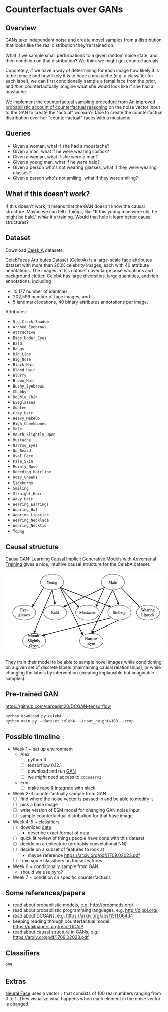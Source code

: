 # Counterfactuals over GANs

## Overview

GANs take independent noise and create movel samples from a distribution that looks like the real distribution they're trained on.

What if we sample small perturbations to a given random noise state, and then condition on that distribution?
We think we might get counterfactuals.

Concretely, if we have a way of determining for each image how likely it is to be female and how likely it is to have a mustache (e.g. a classifier for each label), we can first conditionally sample a femal face from the prior, and *then* counterfactually imagine what she would look like if she had a mustache.

We implement the counterfactual sampling procedure from [An improved probabilistic account of counterfactual reasoning](https://philpapers.org/rec/LUCAIP) on the noise vector input to the GAN to create the "actual" woman's face to create the counterfactual distribution over her "counterfactual" faces with a mustache.

## Queries

* Given a woman, what if she had a moustache?
* Given a man, what if he were wearing lipstick?
* Given a woman, what if she were a man?
* Given a young man, what if he were bald?
* Given a person who's not wearing glasses, what if they were wearing glasses?
* Given a person who's not smiling, what if they were smiling?

## What if this doesn't work?

If this doesn't work, it means that the GAN doesn't know the causal structure.
Maybe we can tell it things, like "If this young man were old, he might be bald," *while* it's training.
Would that help it learn better causal structures?

## Dataset

Download [Celeb A](http://mmlab.ie.cuhk.edu.hk/projects/CelebA.html) datasets.

CelebFaces Attributes Dataset (CelebA) is a large-scale face attributes dataset with more than 200K celebrity images, each with 40 attribute annotations. The images in this dataset cover large pose variations and background clutter. CelebA has large diversities, large quantities, and rich annotations, including

* 10,177 number of identities,
* 202,599 number of face images, and
* 5 landmark locations, 40 binary attributes annotations per image.

Attributes:

* `5_o_Clock_Shadow`
* `Arched_Eyebrows`
* `Attractive`
* `Bags_Under_Eyes`
* `Bald`
* `Bangs`
* `Big_Lips`
* `Big_Nose`
* `Black_Hair`
* `Blond_Hair`
* `Blurry`
* `Brown_Hair`
* `Bushy_Eyebrows`
* `Chubby`
* `Double_Chin`
* `Eyeglasses`
* `Goatee`
* `Gray_Hair`
* `Heavy_Makeup`
* `High_Cheekbones`
* `Male`
* `Mouth_Slightly_Open`
* `Mustache`
* `Narrow_Eyes`
* `No_Beard`
* `Oval_Face`
* `Pale_Skin`
* `Pointy_Nose`
* `Receding_Hairline`
* `Rosy_Cheeks`
* `Sideburns`
* `Smiling`
* `Straight_Hair`
* `Wavy_Hair`
* `Wearing_Earrings`
* `Wearing_Hat`
* `Wearing_Lipstick`
* `Wearing_Necklace`
* `Wearing_Necktie`
* `Young`

## Causal structure

[CausalGAN: Learning Causal Implicit Generative Models
with Adversarial Training](https://arxiv.org/pdf/1709.02023.pdf) gives a nice, intuitive causal structure for the CelebA dataset.

![](img/causal_structure.png)

They train their model to be able to sample novel images while conditioning on a given set of discrete labels (maintaining causal relationships), or while changing the labels by intervention (creating implausible but imaginable samples).

## Pre-trained GAN

https://github.com/carpedm20/DCGAN-tensorflow

```
python download.py celebA
python main.py --dataset celebA --input_height=108 --crop
```

## Possible timeline

* Week 1 ~ set up environment
	- Alex: 
		* [ ] python 3
		* [ ] tensorflow 0.12.1
		* [ ] download and run [GAN](https://github.com/carpedm20/DCGAN-tensorflow)
		* [ ] we *might* need access to `cocoserv2`
	- Erin
		* [ ] make repo & integrate with slack
* Week 2-3 counterfactually sample from GAN
	* [ ] find where the noise vector is passed in and be able to modify it
	* [ ] pick a base image
	* [ ] write version of ESM model for changing GAN noise input
	* [ ] sample counterfactual distribution for that base image
* Week 4-5 ~ classifiers
	* [ ] download [data](http://mmlab.ie.cuhk.edu.hk/projects/CelebA.html)
		- describe exact format of data
	* [ ] quick lit review of things people have done with this dataset
	* [ ] decide on architecture (probably convolutional NN)
	* [ ] decide on a subset of features to look at
		- maybe reference https://arxiv.org/pdf/1709.02023.pdf
	* [ ] train some classifiers on those features
* Week 6 ~ conditionally sample from GAN
	- should we use pyro?
* Week 7 ~ condition on specific counterfactuals

## Some references/papers

* read about probabilistic models, e.g. http://probmods.org/
* read about probabilistic programming languages, e.g. http://dippl.org/
* read about DCGANs, e.g. https://arxiv.org/abs/1511.06434
* keeping reading through counterfactual model: https://philpapers.org/rec/LUCAIP
* read about causal structure in GANs, e.g. https://arxiv.org/pdf/1709.02023.pdf

## Classifiers

???

## Extras

[Neural Face](http://carpedm20.github.io/faces/) uses a vector `z` that consists of 100 real numbers ranging from 0 to 1.
They visualize what happens when each element in the noise vector is changed.



